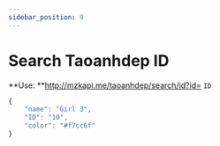 ```yaml
---
sidebar_position: 9
---
```

# Search Taoanhdep ID


**Use: **http://mzkapi.me/taoanhdep/search/id?id= `ID`

```jsx title="http://mzkapi.me/taoanhdep/search/id?id=10"
{
    "name": "Girl 3",
    "ID": "10",
    "color": "#f7cc6f"
}
```